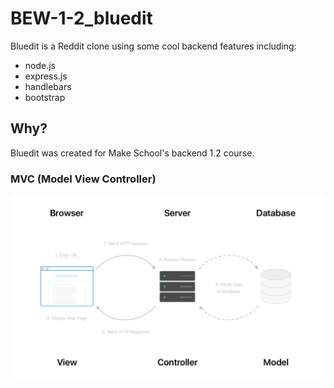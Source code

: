 # BEW-1-2_bluedit
Bluedit is a Reddit clone using some cool backend features including:
- node.js
- express.js
- handlebars
- bootstrap

## Why?
Bluedit was created for Make School's backend 1.2 course.

### MVC (Model View Controller)
<img src="https://raw.githubusercontent.com/MakeSchool-Tutorials/sa-2018-node-reddit/master/P01-Setting-Up-I/assets/mvc_diagram.png" />